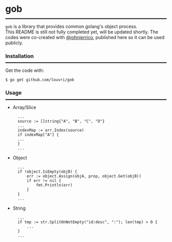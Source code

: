 # gob
<hr style="border:1px solid #444; margin-top: -0.5em;">  

`gob` is a library that provides common golang's object process.  
This README is still not fully completed yet, will be updated shortly.
The codes were co-created with [@johnjerrico](https://github.com/johnjerrico), published here so it can be used publicly.

### Installation
<hr style="border:1px solid #444; margin-top: -0.5em;">  

Get the code with:
```
$ go get github.com/louvri/gob
```
### Usage
<hr style="border:1px solid #444; margin-top: -0.5em;">  

- Array/Slice
  ```
    ...
    source := []string{"A", "B", "C", "D"}
    ...
    indexMap := arr.Index(source)
    if indexMap["A"] {
    ...
    }
    ...
  ```
- Object
  ```
    ...
    if !object.IsEmpty(objB) {
        err := object.Assign(objA, prop, object.Get(objB))
        if err != nil {
            fmt.Println(err)
        }
    }
    ...
  ```
- String
  ```
    ...
    if tmp := str.SplitOnNotEmpty("id:desc", ":"); len(tmp) > 0 {
        ...
    }
    ...
  ```

